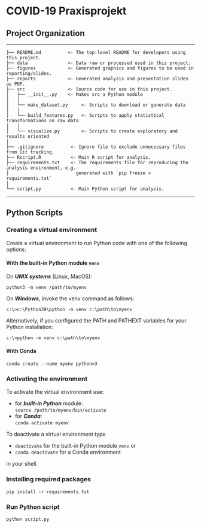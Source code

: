 # COVID-19 Praxisprojekt

## Project Organization

---

    ├── README.md          <- The top-level README for developers using this project.
    ├── data               <- Data raw or processed used in this project.
    ├── figures            <- Generated graphics and figures to be used in reporting/slides.
    ├── reports            <- Generated analysis and presentation slides as PDF.
    ├── src                <- Source code for use in this project.
    │   ├── __init__.py    <- Makes src a Python module
    │   │
    │   └── make_dataset.py     <- Scripts to download or generate data
    │   │
    │   └── build_features.py   <- Scripts to apply statistical transformations on raw data
    │   │
    │   └── visualize.py        <- Scripts to create exploratory and results oriented
    │
    ├── .gitignore          <- Ignore file to exclude unnecessary files from Git tracking.
    ├── Rscript.R           <- Main R script for analysis.
    ├── requirements.txt    <- The requirements file for reproducing the analysis environment, e.g.
    │                         generated with `pip freeze > requirements.txt`
    │
    └── script.py           <- Main Python script for analysis.

---

## Python Scripts

### Creating a virtual environment

Create a virtual environment to run Python code with one of the following options:

#### With the built-in Python module `venv`

On **_UNIX systems_** (Linux, MacOS):

```
python3 -m venv /path/to/myenv
```

On **_Windows_**, invoke the venv command as follows:

```
c:\>c:\Python38\python -m venv c:\path\to\myenv
```

Alternatively, if you configured the PATH and PATHEXT variables for your Python installation:

```
c:\>python -m venv c:\path\to\myenv
```

#### With Conda

```
conda create --name myenv python=3
```

### Activating the environment

To activate the virtual environment use:

- for **_built-in Python_** module:  
  `source /path/to/myenv/bin/activate`
- for **_Conda_**:  
  `conda activate myenv`

To deactivate a virtual environment type

- `deactivate` for the built-in Python module `venv`
  or
- `conda deactivate` for a Conda environment

in your shell.

### Installing required packages

```
pip install -r requirements.txt
```

### Run Python script

```
python script.py
```
